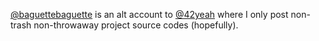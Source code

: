 [@baguettebaguette](https://github.com/baguettebaguette) is an alt account to [@42yeah](https://github.com/42yeah) where I only post non-trash non-throwaway project source codes (hopefully).
